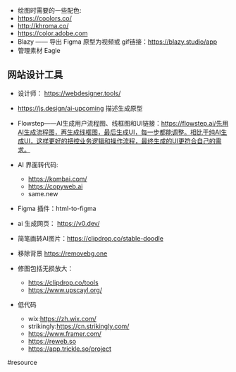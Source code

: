 - 绘图时需要的一些配色:
- https://coolors.co/
- http://khroma.co/
- https://color.adobe.com
- Blazy —— 导出 Figma 原型为视频或 gif链接：https://blazy.studio/app
- 管理素材 Eagle

## 网站设计工具

- 设计师： https://webdesigner.tools/
- https://js.design/ai-upcoming 描述生成原型
- Flowstep——AI生成用户流程图、线框图和UI链接：https://flowstep.ai/先用AI生成流程图，再生成线框图，最后生成UI，每一步都能调整。相比于纯AI生成UI，这样更好的把控业务逻辑和操作流程，最终生成的UI更符合自己的需求。
- AI 界面转代码:
  - https://kombai.com/
  - https://copyweb.ai
  -  same.new

- Figma 插件：html-to-figma
- ai 生成网页： https://v0.dev/
- 简笔画转AI图片：https://clipdrop.co/stable-doodle

- 移除背景 https://removebg.one
- 修图包括无损放大：
  - https://clipdrop.co/tools
  - https://www.upscayl.org/
- 低代码
  - wix:https://zh.wix.com/
  - strikingly:https://cn.strikingly.com/
  - https://www.framer.com/
  - https://reweb.so
  - https://app.trickle.so/project

#resource
